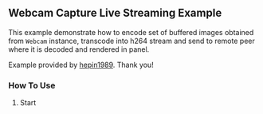 ## Webcam Capture Live Streaming Example

This example demonstrate how to encode set of buffered images obtained 
from ```Webcam``` instance, transcode into h264 stream and send to remote peer
where it is decoded and rendered in panel.

Example provided by [hepin1989](https://github.com/hepin1989). Thank you!

### How To Use

1. Start 


